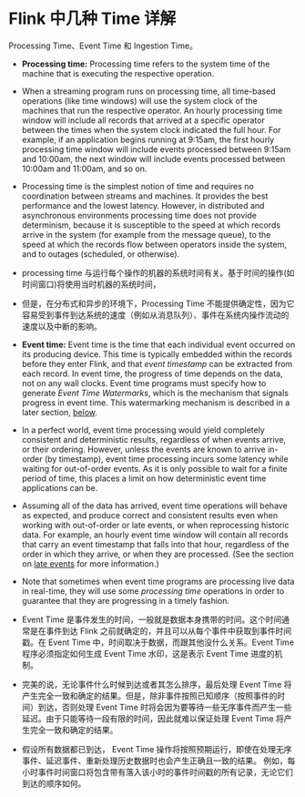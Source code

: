 # Flink 中几种 Time 详解

Processing Time、Event Time 和 Ingestion Time。

- **Processing time:** Processing time refers to the system time of the machine that is executing the respective operation.
- When a streaming program runs on processing time, all time-based operations (like time windows) will use the system clock of the machines that run the respective operator. An hourly processing time window will include all records that arrived at a specific operator between the times when the system clock indicated the full hour. For example, if an application begins running at 9:15am, the first hourly processing time window will include events processed between 9:15am and 10:00am, the next window will include events processed between 10:00am and 11:00am, and so on.
- Processing time is the simplest notion of time and requires no coordination between streams and machines. It provides the best performance and the lowest latency. However, in distributed and asynchronous environments processing time does not provide determinism, because it is susceptible to the speed at which records arrive in the system (for example from the message queue), to the speed at which the records flow between operators inside the system, and to outages (scheduled, or otherwise).
- processing time 与运行每个操作的机器的系统时间有关。基于时间的操作(如时间窗口)将使用当时机器的系统时间，
- 但是，在分布式和异步的环境下，Processing Time 不能提供确定性，因为它容易受到事件到达系统的速度（例如从消息队列）、事件在系统内操作流动的速度以及中断的影响。





- **Event time:** Event time is the time that each individual event occurred on its producing device. This time is typically embedded within the records before they enter Flink, and that *event timestamp* can be extracted from each record. In event time, the progress of time depends on the data, not on any wall clocks. Event time programs must specify how to generate *Event Time Watermarks*, which is the mechanism that signals progress in event time. This watermarking mechanism is described in a later section, [below](https://ci.apache.org/projects/flink/flink-docs-release-1.12/concepts/timely-stream-processing.html#event-time-and-watermarks).
- In a perfect world, event time processing would yield completely consistent and deterministic results, regardless of when events arrive, or their ordering. However, unless the events are known to arrive in-order (by timestamp), event time processing incurs some latency while waiting for out-of-order events. As it is only possible to wait for a finite period of time, this places a limit on how deterministic event time applications can be.
- Assuming all of the data has arrived, event time operations will behave as expected, and produce correct and consistent results even when working with out-of-order or late events, or when reprocessing historic data. For example, an hourly event time window will contain all records that carry an event timestamp that falls into that hour, regardless of the order in which they arrive, or when they are processed. (See the section on [late events](https://ci.apache.org/projects/flink/flink-docs-release-1.12/concepts/timely-stream-processing.html#late-elements) for more information.)
- Note that sometimes when event time programs are processing live data in real-time, they will use some *processing time* operations in order to guarantee that they are progressing in a timely fashion.
- Event Time 是事件发生的时间，一般就是数据本身携带的时间。这个时间通常是在事件到达 Flink 之前就确定的，并且可以从每个事件中获取到事件时间戳。在 Event Time 中，时间取决于数据，而跟其他没什么关系。Event Time 程序必须指定如何生成 Event Time 水印，这是表示 Event Time 进度的机制。
- 完美的说，无论事件什么时候到达或者其怎么排序，最后处理 Event Time 将产生完全一致和确定的结果。但是，除非事件按照已知顺序（按照事件的时间）到达，否则处理 Event Time 时将会因为要等待一些无序事件而产生一些延迟。由于只能等待一段有限的时间，因此就难以保证处理 Event Time 将产生完全一致和确定的结果。
- 假设所有数据都已到达， Event Time 操作将按照预期运行，即使在处理无序事件、延迟事件、重新处理历史数据时也会产生正确且一致的结果。 例如，每小时事件时间窗口将包含带有落入该小时的事件时间戳的所有记录，无论它们到达的顺序如何。
